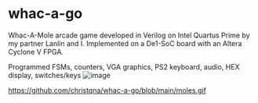 # whac-a-go

Whac-A-Mole arcade game developed in Verilog on Intel Quartus Prime by my partner Lanlin and I. Implemented on a De1-SoC board with an Altera Cyclone V FPGA.

Programmed FSMs, counters, VGA graphics, PS2 keyboard, audio, HEX display, switches/keys
![image](https://github.com/user-attachments/assets/cc25a177-b025-444a-951c-3f37ee2551e3)

https://github.com/christqna/whac-a-go/blob/main/moles.gif
